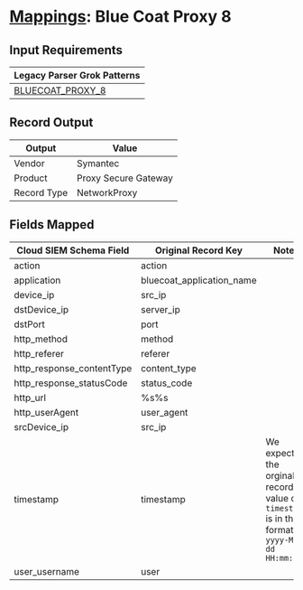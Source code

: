 # [Mappings](README.md): Blue Coat Proxy 8

## Input Requirements

|Legacy Parser Grok Patterns|
|-------------|
|[BLUECOAT_PROXY_8](../legacy_parsers/BLUECOAT_PROXY_8.md)|

## Record Output

|Output|Value|
|------|-----|
|Vendor|Symantec|
|Product|Proxy Secure Gateway|
|Record Type|NetworkProxy|

## Fields Mapped

|Cloud SIEM Schema Field|Original Record Key|Notes|
|-----------------------|-------------------|-----|
|action|action||
|application|bluecoat_application_name||
|device_ip|src_ip||
|dstDevice_ip|server_ip||
|dstPort|port||
|http_method|method||
|http_referer|referer||
|http_response_contentType|content_type||
|http_response_statusCode|status_code||
|http_url|%s%s||
|http_userAgent|user_agent||
|srcDevice_ip|src_ip||
|timestamp|timestamp|We expect the orginal record value of `timestamp` is in the format `yyyy-MM-dd HH:mm:ss`|
|user_username|user||

